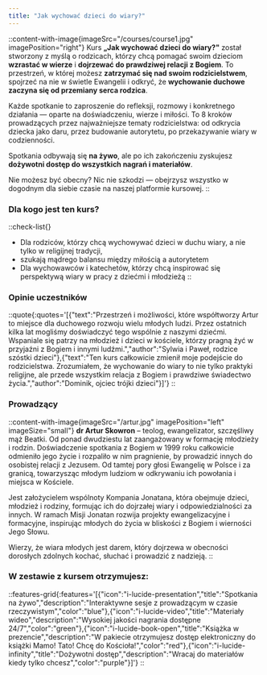 ```yaml
---
title: "Jak wychować dzieci do wiary?"
---
```


::content-with-image{imageSrc="/courses/course1.jpg" imagePosition="right"}
Kurs **„Jak wychować dzieci do wiary?"** został stworzony z myślą o rodzicach, którzy chcą pomagać swoim dzieciom **wzrastać w wierze** i **dojrzewać do prawdziwej relacji z Bogiem**. To przestrzeń, w której możesz **zatrzymać się nad swoim rodzicielstwem**, spojrzeć na nie w świetle Ewangelii i odkryć, że **wychowanie duchowe zaczyna się od przemiany serca rodzica**.

Każde spotkanie to zaproszenie do refleksji, rozmowy i konkretnego działania — oparte na doświadczeniu, wierze i miłości. To 8 kroków prowadzących przez najważniejsze tematy rodzicielstwa: od odkrycia dziecka jako daru, przez budowanie autorytetu, po przekazywanie wiary w codzienności.

Spotkania odbywają się **na żywo**, ale po ich zakończeniu zyskujesz **dożywotni dostęp do wszystkich nagrań i materiałów**.

Nie możesz być obecny? Nic nie szkodzi — obejrzysz wszystko w dogodnym dla siebie czasie na naszej platformie kursowej.
::

<div class="not-prose h-8"></div>

### Dla kogo jest ten kurs?

::check-list{}
- Dla rodziców, którzy chcą wychowywać dzieci w duchu wiary, a nie tylko w religijnej tradycji,
- szukają mądrego balansu między miłością a autorytetem
- Dla wychowawców i katechetów, którzy chcą inspirować się perspektywą wiary w pracy z dziećmi i młodzieżą
::

<div class="not-prose h-8"></div>

### Opinie uczestników

::quote{:quotes='[{"text":"Przestrzeń i możliwości, które współtworzy Artur to miejsce dla duchowego rozwoju wielu młodych ludzi. Przez ostatnich kilka lat mogliśmy doświadczyć tego wspólnie z naszymi dziećmi. Wspaniale się patrzy na młodzież i dzieci w kościele, którzy pragną żyć w przyjaźni z Bogiem i innymi ludźmi.","author":"Sylwia i Paweł, rodzice szóstki dzieci"},{"text":"Ten kurs całkowicie zmienił moje podejście do rodzicielstwa. Zrozumiałem, że wychowanie do wiary to nie tylko praktyki religijne, ale przede wszystkim relacja z Bogiem i prawdziwe świadectwo życia.","author":"Dominik, ojciec trójki dzieci"}]'}
::

<div class="not-prose h-8"></div>

### Prowadzący

::content-with-image{imageSrc="/artur.jpg" imagePosition="left" imageSize="small"}
**dr Artur Skowron** – teolog, ewangelizator, szczęśliwy mąż Beatki. Od ponad dwudziestu lat zaangażowany w formację młodzieży i rodzin. Doświadczenie spotkania z Bogiem w 1999 roku całkowicie odmieniło jego życie i rozpaliło w nim pragnienie, by prowadzić innych do osobistej relacji z Jezusem. Od tamtej pory głosi Ewangelię w Polsce i za granicą, towarzysząc młodym ludziom w odkrywaniu ich powołania i miejsca w Kościele.

Jest założycielem wspólnoty Kompania Jonatana, która obejmuje dzieci, młodzież i rodziny, formując ich do dojrzałej wiary i odpowiedzialności za innych. W ramach Misji Jonatan rozwija projekty ewangelizacyjne i formacyjne, inspirując młodych do życia w bliskości z Bogiem i wierności Jego Słowu.

Wierzy, że wiara młodych jest darem, który dojrzewa w obecności dorosłych zdolnych kochać, słuchać i prowadzić z nadzieją.
::

<div class="not-prose h-8"></div>

### W zestawie z kursem otrzymujesz:

::features-grid{:features='[{"icon":"i-lucide-presentation","title":"Spotkania na żywo","description":"Interaktywne sesje z prowadzącym w czasie rzeczywistym","color":"blue"},{"icon":"i-lucide-video","title":"Materiały wideo","description":"Wysokiej jakości nagrania dostępne 24/7","color":"green"},{"icon":"i-lucide-book-open","title":"Książka w prezencie","description":"W pakiecie otrzymujesz dostęp elektroniczny do książki Mamo! Tato! Chcę do Kościoła!","color":"red"},{"icon":"i-lucide-infinity","title":"Dożywotni dostęp","description":"Wracaj do materiałów kiedy tylko chcesz","color":"purple"}]'}
::

